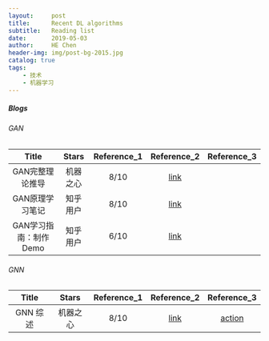 ```yaml
---
layout:     post
title:      Recent DL algorithms
subtitle:   Reading list
date:       2019-05-03
author:     HE Chen
header-img: img/post-bg-2015.jpg
catalog: true
tags:
    - 技术
    - 机器学习
---
```


##### Blogs
###### GAN

|Title|Stars|Reference_1|Reference_2|Reference_3|
|:---:|:---:|:---:|:---:|:---:|
|GAN完整理论推导|机器之心|8/10|[link](https://zhuanlan.zhihu.com/p/29837245)||
|GAN原理学习笔记|知乎用户|8/10|[link](https://zhuanlan.zhihu.com/p/27295635)||
|GAN学习指南：制作Demo|知乎用户|6/10|[link](https://zhuanlan.zhihu.com/p/24767059)||

###### GNN

|Title|Stars|Reference_1|Reference_2|Reference_3|
|:---:|:---:|:---:|:---:|:---:|
|GNN 综述|机器之心|8/10|[link](https://zhuanlan.zhihu.com/p/57235377)|[action](https://zhuanlan.zhihu.com/p/57235377)|
